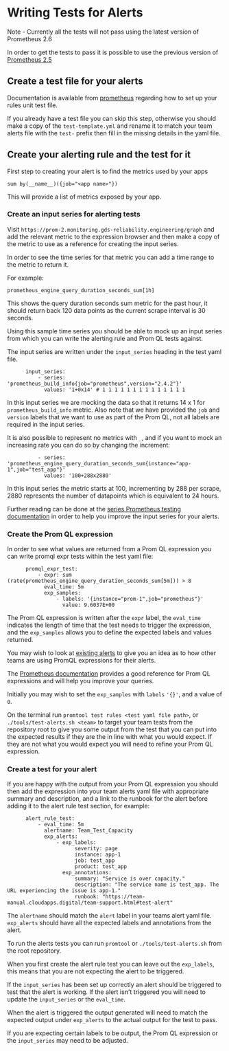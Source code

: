 # Writing Tests for Alerts

Note - Currently all the tests will not pass using the latest version of Prometheus 2.6

In order to get the tests to pass it is possible to use the previous version of [Prometheus 2.5](https://github.com/prometheus/prometheus/releases/tag/v2.5.0)

## Create a test file for your alerts

Documentation is available from [prometheus](https://github.com/prometheus/prometheus/blob/master/docs/configuration/unit_testing_rules.md) regarding how to set up your rules unit test file.

If you already have a test file you can skip this step, otherwise you should make a copy of the `test-template.yml` and rename it to match your team alerts file with the `test-` prefix then fill in the missing details in the yaml file.

## Create your alerting rule and the test for it

First step to creating your alert is to find the metrics used by your apps

`sum by(__name__)({job="<app name>"})`

This will provide a list of metrics exposed by your app.

### Create an input series for alerting tests

Visit `https://prom-2.monitoring.gds-reliability.engineering/graph` and add the relevant metric to the expression browser and then make a copy of the metric to use as a reference for creating the input series.

In order to see the time series for that metric you can add a time range to the metric to return it. 

For example: 

`prometheus_engine_query_duration_seconds_sum[1h]`

This shows the query duration seconds sum metric for the past hour, it should return back 120 data points as the current scrape interval is 30 seconds.

Using this sample time series you should be able to mock up an input series from which you can write the alerting rule and Prom QL tests against.

The input series are written under the `input_series` heading in the test yaml file.

```
      input_series:
          - series: 'prometheus_build_info{job="prometheus",version="2.4.2"}'
            values: '1+0x14' # 1 1 1 1 1 1 1 1 1 1 1 1 1 1
```

In this input series we are mocking the data so that it returns 14 x 1 for `prometheus_build_info` metric. Also note that we have provided the `job` and `version` labels that we want to use as part of the Prom QL, not all labels are required in the input series.

It is also possible to represent no metrics with `_`, and if you want to mock an increasing rate you can do so by changing the increment:

```
          - series: 'prometheus_engine_query_duration_seconds_sum{instance="app-1",job="test_app"}'
            values: '100+288x2880'
```

In this input series the metric starts at 100, incrementing by 288 per scrape, 2880 represents the number of datapoints which is equivalent to 24 hours.

Further reading can be done at the [series Prometheus testing documentation][] in order to help you improve the input series for your alerts.

### Create the Prom QL expression

In order to see what values are returned from a Prom QL expression you can write promql expr tests within the test yaml file:

```
      promql_expr_test:
          - expr: sum (rate(prometheus_engine_query_duration_seconds_sum[5m])) > 8
            eval_time: 5m
            exp_samples:
                - labels: '{instance="prom-1",job="prometheus"}'
                  value: 9.6037E+00
```

The Prom QL expression is written after the `expr` label, the `eval_time` indicates the length of time that the test needs to trigger the expression, and the `exp_samples` allows you to define the expected labels and values returned.

You may wish to look at [existing alerts][] to give you an idea as to how other teams are using PromQL expressions for their alerts. 

The [Prometheus documentation][] provides a good reference for Prom QL expressions and will help you improve your queries.

Initially you may wish to set the `exp_samples` with `labels` `'{}'`, and a value of `0`.

On the terminal run `promtool test rules <test yaml file path>`, or `./tools/test-alerts.sh <team>` to target your team tests from the repository root to give you some output from the test that you can put into the expected results if they are the in line with what you would expect. If they are not what you would expect you will need to refine your Prom QL expression.

### Create a test for your alert

If you are happy with the output from your Prom QL expression you should then add the expression into your team alerts yaml file with appropriate summary and description, and a link to the runbook for the alert before adding it to the alert rule test section, for example:

```
      alert_rule_test:
          - eval_time: 5m
            alertname: Team_Test_Capacity
            exp_alerts:
                - exp_labels:
                      severity: page
                      instance: app-1
                      job: test_app
                      product: test_app
                  exp_annotations:
                      summary: "Service is over capacity."
                      description: "The service name is test_app. The URL experiencing the issue is app-1."
                      runbook: "https://team-manual.cloudapps.digital/team-support.html#test-alert"
```

The `alertname` should match the `alert` label in your teams alert yaml file.
`exp_alerts` should have all the expected labels and annotations from the alert.

To run the alerts tests you can run `promtool` or `./tools/test-alerts.sh` from the root repository.

When you first create the alert rule test you can leave out the `exp_labels`, this means that you are not expecting the alert to be triggered. 

If the `input_series` has been set up correctly an alert should be triggered to test that the alert is working. If the alert isn't triggered you will need to update the `input_series` or the `eval_time`. 

When the alert is triggered the output generated will need to match the expected output under `exp_alerts` to the actual output for the test to pass. 

If you are expecting certain labels to be output, the Prom QL expression or the `input_series` may need to be adjusted.

[existing alerts]: https://github.com/alphagov/prometheus-aws-configuration-beta/tree/master/terraform/projects/app-ecs-services/config/alerts
[Prometheus documentation]: https://prometheus.io/docs/prometheus/latest/querying/basics/
[series Prometheus testing documentation]: https://github.com/prometheus/prometheus/blob/master/docs/configuration/unit_testing_rules.md#series
